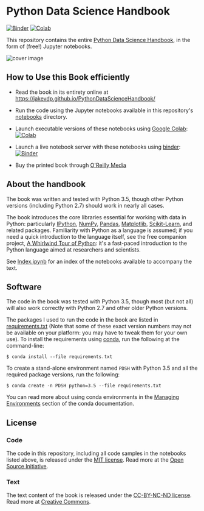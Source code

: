 # Python Data Science Handbook 

[![Binder](https://mybinder.org/badge.svg)](https://mybinder.org/v2/gh/jakevdp/PythonDataScienceHandbook/master?filepath=notebooks%2FIndex.ipynb)
[![Colab](https://colab.research.google.com/assets/colab-badge.svg)](https://colab.research.google.com/github/jakevdp/PythonDataScienceHandbook/blob/master/notebooks/Index.ipynb)

This repository contains the entire [Python Data Science Handbook](http://shop.oreilly.com/product/0636920034919.do), in the form of (free!) Jupyter notebooks.

![cover image](notebooks/figures/PDSH-cover.png)

## How to Use this Book efficiently 

- Read the book in its entirety online at https://jakevdp.github.io/PythonDataScienceHandbook/

- Run the code using the Jupyter notebooks available in this repository's [notebooks](notebooks) directory.

- Launch executable versions of these notebooks using [Google Colab](http://colab.research.google.com): [![Colab](https://colab.research.google.com/assets/colab-badge.svg)](https://colab.research.google.com/github/jakevdp/PythonDataScienceHandbook/blob/master/notebooks/Index.ipynb)

- Launch a live notebook server with these notebooks using [binder](https://beta.mybinder.org/): [![Binder](https://mybinder.org/badge.svg)](https://mybinder.org/v2/gh/jakevdp/PythonDataScienceHandbook/master?filepath=notebooks%2FIndex.ipynb)

- Buy the printed book through [O'Reilly Media](http://shop.oreilly.com/product/0636920034919.do)

## About the handbook

The book was written and tested with Python 3.5, though other Python versions (including Python 2.7) should work in nearly all cases.

The book introduces the core libraries essential for working with data in Python: particularly [IPython](http://ipython.org), [NumPy](http://numpy.org), [Pandas](http://pandas.pydata.org), [Matplotlib](http://matplotlib.org), [Scikit-Learn](http://scikit-learn.org), and related packages.
Familiarity with Python as a language is assumed; if you need a quick introduction to the language itself, see the free companion project,
[A Whirlwind Tour of Python](https://github.com/jakevdp/WhirlwindTourOfPython): it's a fast-paced introduction to the Python language aimed at researchers and scientists.

See [Index.ipynb](http://nbviewer.jupyter.org/github/jakevdp/PythonDataScienceHandbook/blob/master/notebooks/Index.ipynb) for an index of the notebooks available to accompany the text.

## Software

The code in the book was tested with Python 3.5, though most (but not all) will also work correctly with Python 2.7 and other older Python versions.

The packages I used to run the code in the book are listed in [requirements.txt](requirements.txt) (Note that some of these exact version numbers may not be available on your platform: you may have to tweak them for your own use).
To install the requirements using [conda](http://conda.pydata.org), run the following at the command-line:

```
$ conda install --file requirements.txt
```

To create a stand-alone environment named ``PDSH`` with Python 3.5 and all the required package versions, run the following:

```
$ conda create -n PDSH python=3.5 --file requirements.txt
```

You can read more about using conda environments in the [Managing Environments](http://conda.pydata.org/docs/using/envs.html) section of the conda documentation.


## License

### Code
The code in this repository, including all code samples in the notebooks listed above, is released under the [MIT license](LICENSE-CODE). Read more at the [Open Source Initiative](https://opensource.org/licenses/MIT).

### Text
The text content of the book is released under the [CC-BY-NC-ND license](LICENSE-TEXT). Read more at [Creative Commons](https://creativecommons.org/licenses/by-nc-nd/3.0/us/legalcode).
